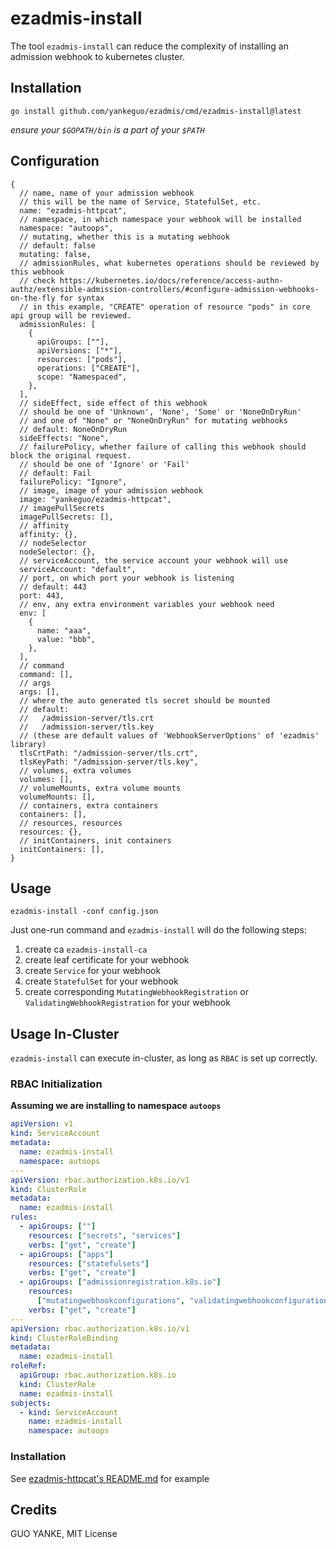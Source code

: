# ezadmis-install

The tool `ezadmis-install` can reduce the complexity of installing an admission webhook to kubernetes cluster.

## Installation

```shell
go install github.com/yankeguo/ezadmis/cmd/ezadmis-install@latest
```

_ensure your `$GOPATH/bin` is a part of your `$PATH`_

## Configuration

```json5
{
  // name, name of your admission webhook
  // this will be the name of Service, StatefulSet, etc.
  name: "ezadmis-httpcat",
  // namespace, in which namespace your webhook will be installed
  namespace: "autoops",
  // mutating, whether this is a mutating webhook
  // default: false
  mutating: false,
  // admissionRules, what kubernetes operations should be reviewed by this webhook
  // check https://kubernetes.io/docs/reference/access-authn-authz/extensible-admission-controllers/#configure-admission-webhooks-on-the-fly for syntax
  // in this example, "CREATE" operation of resource "pods" in core api group will be reviewed.
  admissionRules: [
    {
      apiGroups: [""],
      apiVersions: ["*"],
      resources: ["pods"],
      operations: ["CREATE"],
      scope: "Namespaced",
    },
  ],
  // sideEffect, side effect of this webhook
  // should be one of 'Unknown', 'None', 'Some' or 'NoneOnDryRun'
  // and one of "None" or "NoneOnDryRun" for mutating webhooks
  // default: NoneOnDryRun
  sideEffects: "None",
  // failurePolicy, whether failure of calling this webhook should block the original request.
  // should be one of 'Ignore' or 'Fail'
  // default: Fail
  failurePolicy: "Ignore",
  // image, image of your admission webhook
  image: "yankeguo/ezadmis-httpcat",
  // imagePullSecrets
  imagePullSecrets: [],
  // affinity
  affinity: {},
  // nodeSelector
  nodeSelector: {},
  // serviceAccount, the service account your webhook will use
  serviceAccount: "default",
  // port, on which port your webhook is listening
  // default: 443
  port: 443,
  // env, any extra environment variables your webhook need
  env: [
    {
      name: "aaa",
      value: "bbb",
    },
  ],
  // command
  command: [],
  // args
  args: [],
  // where the auto generated tls secret should be mounted
  // default:
  //   /admission-server/tls.crt
  //   /admission-server/tls.key
  // (these are default values of 'WebhookServerOptions' of 'ezadmis' library)
  tlsCrtPath: "/admission-server/tls.crt",
  tlsKeyPath: "/admission-server/tls.key",
  // volumes, extra volumes
  volumes: [],
  // volumeMounts, extra volume mounts
  volumeMounts: [],
  // containers, extra containers
  containers: [],
  // resources, resources
  resources: {},
  // initContainers, init containers
  initContainers: [],
}
```

## Usage

```shell
ezadmis-install -conf config.json
```

Just one-run command and `ezadmis-install` will do the following steps:

1. create ca `ezadmis-install-ca`
2. create leaf certificate for your webhook
3. create `Service` for your webhook
4. create `StatefulSet` for your webhook
5. create corresponding `MutatingWebhookRegistration` or `ValidatingWebhookRegistration` for your webhook

## Usage In-Cluster

`ezadmis-install` can execute in-cluster, as long as `RBAC` is set up correctly.

### RBAC Initialization

**Assuming we are installing to namespace `autoops`**

```yaml
apiVersion: v1
kind: ServiceAccount
metadata:
  name: ezadmis-install
  namespace: autoops
---
apiVersion: rbac.authorization.k8s.io/v1
kind: ClusterRole
metadata:
  name: ezadmis-install
rules:
  - apiGroups: [""]
    resources: ["secrets", "services"]
    verbs: ["get", "create"]
  - apiGroups: ["apps"]
    resources: ["statefulsets"]
    verbs: ["get", "create"]
  - apiGroups: ["admissionregistration.k8s.io"]
    resources:
      ["mutatingwebhookconfigurations", "validatingwebhookconfigurations"]
    verbs: ["get", "create"]
---
apiVersion: rbac.authorization.k8s.io/v1
kind: ClusterRoleBinding
metadata:
  name: ezadmis-install
roleRef:
  apiGroup: rbac.authorization.k8s.io
  kind: ClusterRole
  name: ezadmis-install
subjects:
  - kind: ServiceAccount
    name: ezadmis-install
    namespace: autoops
```

### Installation

See [ezadmis-httpcat's README.md](../ezadmis-httpcat) for example

## Credits

GUO YANKE, MIT License
